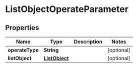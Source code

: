 
# ListObjectOperateParameter

## Properties
Name | Type | Description | Notes
------------ | ------------- | ------------- | -------------
**operateType** | **String** |  |  [optional]
**listObject** | [**ListObject**](ListObject.md) |  |  [optional]



